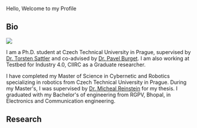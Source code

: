 Hello, Welcome to my Profile

## Bio 

![](images/PXL_20211029_144434151.PORTRAIT.jpg)

I am a Ph.D. student at Czech Technical University in Prague, supervised by [Dr. Torsten Sattler](https://tsattler.github.io/) and co-advised by [Dr. Pavel Burget](https://testbed-test.ciirc.cvut.cz/people/pavel-burget/). I am also working at Testbed for Industry 4.0, CIIRC as a Graduate researcher. 

I have completed my Master of Science in Cybernetic and Robotics specializing in robotics from Czech Technical University in Prague. During my Master's, I was supervised by [Dr. Micheal Reinstein](https://sites.google.com/site/reinsmic/) for my thesis. I graduated with my Bachelor's of engineering from RGPV, Bhopal, 
in Electronics and Communication engineering.




## Research